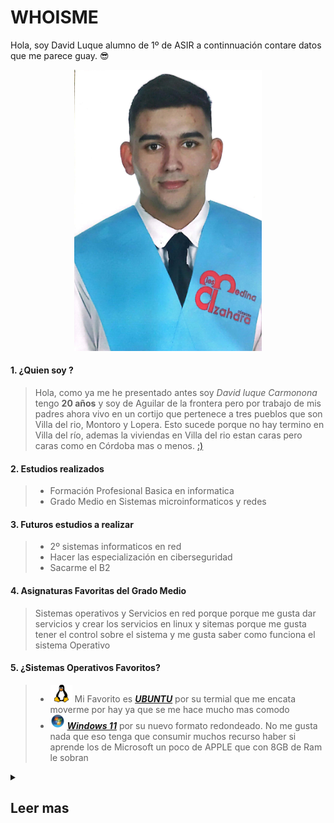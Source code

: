 # WHOISME

<p> Hola, soy David Luque alumno de 1º de ASIR a continnuación contare datos que me parece guay. 😎</p>

<div align="center";  >
 <img src="https://github.com/DavidLuque04/David_luque/blob/main/Imagen%20de%20WhatsApp%202024-07-15%20a%20las%2018.59.45_993aaaa1.jpg" width="300";  />
</div>

#### 1. ¿Quien soy ?

> Hola, como ya me he presentado antes soy _David luque Carmonona_ tengo **20 años** y soy de Aguilar de la frontera pero por trabajo de mis padres ahora vivo en un cortijo que pertenece a tres  pueblos que son Villa del rio, Montoro y Lopera. Esto sucede porque no hay termino en Villa del río, ademas la viviendas en Villa del rio estan caras pero caras como en Córdoba mas o menos. [:)][ubi]
#### 2. Estudios realizados 

>  * Formación Profesional Basica en informatica
>  * Grado Medio en Sistemas microinformaticos y redes


#### 3. Futuros estudios a realizar 
>  * 2º sistemas informaticos en red
>  * Hacer las especialización en ciberseguridad 
>  * Sacarme el B2 

#### 4. Asignaturas Favoritas del Grado Medio 
 
> Sistemas operativos y Servicios en red porque porque me gusta dar servicios y crear los servicios en linux y sitemas porque me gusta tener el control sobre el sistema y me gusta saber como funciona el sistema Operativo 

#### 5. ¿Sistemas Operativos Favoritos?
>  * ![Logo][LogoL] Mi Favorito es [ _**UBUNTU**_](https://ubuntu.com/) por su termial que me encata moverme por hay ya que se me hace mucho mas comodo
>  *  ![Logo][LogoW] [_**Windows 11**_](https://www.microsoft.com/es-es/windows/windows-11?r=1) por su nuevo formato redondeado. No me gusta nada que eso tenga que consumir muchos recurso haber si aprende los de Microsoft un poco de APPLE que con 8GB de Ram le sobran 



[LogoW]: https://github.com/DavidLuque04/David_luque/blob/main/Logo%20Windows.png 

[LogoL]:https://github.com/DavidLuque04/David_luque/blob/main/png-clipart-linux-linux.png

[ubi]: https://maps.app.goo.gl/E5jg8rxDvD3g5sAn6


<details> 

<summary>

## Leer mas

</summary>

Mi _**cantantes favoritos**_ son:

| ![Rosalia][Rosalia] | Judeline | Bad Bunny |
|---------|----------|-----------------|
| Quevedo | Travis scott | Danny Ocean |

[Rosalia]: https://www.youtube.com/@rosalia

Mi _**Youtuber favoritos**_ son:

| Ibai Llanos | Vegetta777 | Tecnonautas |
|---------|----------------|------------|
| Nate gentile | WillyRex | MoureDev   |


</details>



